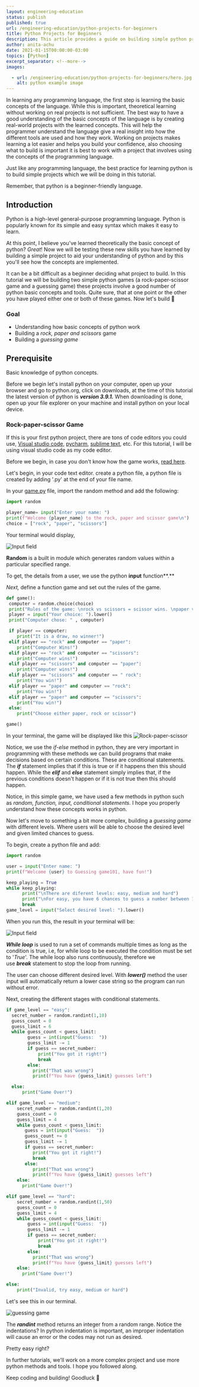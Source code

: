 ```yaml
---
layout: engineering-education
status: publish
published: true
url: /engineering-education/python-projects-for-beginners
title: Python Projects for Beginners
description: This article provides a guide on building simple python projects and working with basic concepts in python. 
author: anita-achu
date: 2021-01-15T00:00:00-03:00
topics: [Python]
excerpt_separator: <!--more-->
images:

  - url: /engineering-education/python-projects-for-beginners/hero.jpg
    alt: python example image
---
```


In learning any programming language, the first step is learning the basic concepts of the language. While this is important, theoretical learning without working on real projects is not sufficient. The best way to have a good understanding of the basic concepts of the language is by creating real-world projects with the learned concepts. This will help the programmer understand the language give a real insight into how the different tools are used and how they work. Working on projects makes learning a lot easier and helps you build your confidence, also choosing what to build is important it is best to work with a project that involves using the concepts of the programming language.

Just like any programming language, the best practice for learning python is to build simple projects which we will be doing in this tutorial.

Remember, that python is a beginner-friendly language.

## Introduction

Python is a high-level general-purpose programming language. Python is popularly known for its simple and easy syntax which makes it easy to learn.

At this point, I believe you've learned theoretically the basic concept of python? *Great*! Now we will be testing these new skills you have learned by building a simple project to aid your understanding of python and by this you'll see how the concepts are implemented. 

It can be a bit difficult as a beginner deciding what project to build. In this tutorial we will be building two simple python games (a rock-paper-scissor game and a guessing game) these projects involve a good number of python basic concepts and tools. Quite sure, that at one point or the other you have played either one or both of these games. Now let's build 🙂

### Goal

- Understanding how basic concepts of python work
- Building a *rock, paper and scissors* game
- Building a *guessing game*

## Prerequisite
Basic knowledge of python concepts.


Before we begin let's install python on your computer, open up your browser and go to python.org, click on downloads, at the time of this tutorial the latest version of python is ***version 3.9.1.*** When downloading is done, open up your file explorer on your machine and install python on your local device.

### Rock-paper-scissor Game

If this is your first python project, there are tons of code editors you could use, [Visual studio code](https://code.visualstudio.com/download), [pycharm](https://www.jetbrains.com/pycharm/download/#section=windows), [sublime text](https://www.sublimetext.com/3), etc. For this tutorial, I will be using visual studio code as my code editor.

Before we begin, in case you don't know how the game works, [read here](https://en.wikipedia.org/wiki/Rock_paper_scissors).

Let's begin, in your code text editor. create a python file, a python file is created by adding '.py' at the end of your file name.

In your [game.py](http://game.py)  file, import the random method and add the following:

```python
import random

player_name= input("Enter your name: ")
print(f"Welcome {player_name} to the rock, paper and scissor game\n")
choice = ["rock", "paper", "scissors"]
```
Your terminal would display,

![Input field](input.png)

**Random** is a built in module which generates random values within a particular specified range.

To get, the details from a user, we use the python **input** function**.**

*Next,* define a function game and set out the rules of the game.

```python
def game():
 computer = random.choice(choice)
 print("Rules of the game: \nrock vs scissors = scissor wins. \npaper vs scissors = scissors wins. \nrock vs paper = paper wins. \npaper vs rock = rock wins")
 player = input("Your choice: ").lower()
 print("Computer chose: " , computer)

 if player == computer:
    print("It is a draw, no winner!")
 elif player == "rock" and computer == "paper":
    print("Computer Wins!")
 elif player == "rock" and computer == "scissors":
    print("Computer wins!")
 elif player == "scissors" and computer == "paper":
    print("Computer wins!")
 elif player == "scissors" and computer == " rock":
    print("You win!")
 elif player == "paper" and computer == "rock":
    print("You win!")
 elif player == "paper" and computer == "scissors":
    print("You win!")
 else:
    print("Choose either paper, rock or scissor")

game()
```
In your terminal, the game will be displayed  like this
![Rock-paper-scissor](RPS.png)

Notice, we use the *if-else* method in python, they are very important in programming with these methods we can build programs  that make decisions based on certain conditions. These are conditional statements. The ***if*** statement implies that if this is true or if it happens then this should happen. While the ***elif*** and ***else*** statement simply implies that, if the previous conditions doesn't happen or if it is not true then this should happen.

Notice, in this simple game, we have used a few methods in python such as *random, function, input, conditional statements.* I hope you properly understand how these concepts works in python.

Now let's move to something a bit more complex, building a *guessing game* with different levels. Where users will be able to choose the desired level and given limited chances to guess.

To begin, create a python file and add:

```python
import random

user = input("Enter name: ")
print(f"Welcome {user} to Guessing game101, have fun!")

keep_playing = True
while keep_playing:
      print("\nThere are diferent levels: easy, medium and hard")
      print("\nFor easy, you have 6 chances to guess a number between 1-10. \nFor meduim, you have 4 chances to guess a number between 1-20. \nFor hard, you have 4 chances to guess a number between 1-50")
      break
game_level = input("Select desired level: ").lower()
```
When you run this, the result in your terminal will be:

![Input field](Input2.png)

***While loop*** is used to run a set of commands multiple times as long as the condition is true, i.e, for while loop to be executed the condition must be set to '*True*'. The while loop also runs continuously, therefore we use ***break*** statement to stop the loop from running.

The user can choose different desired level. With ***lower()*** method the user input will automatically return a lower case string so the program can run without error.

Next, creating the different stages with conditional statements.

```python
if game_level == "easy":
  secret_number = random.randint(1,10)
  guess_count = 0
  guess_limit = 6
  while guess_count < guess_limit:
        guess = int(input("Guess:  "))
        guess_limit -= 1
        if guess == secret_number:
            print("You got it right!")
            break
        else:
          print("That was wrong")
          print(f"You have {guess_limit} guesses left")

  else:
      print("Game Over!")

elif game_level == "medium":
    secret_number = random.randint(1,20)
    guess_count = 0
    guess_limit = 4
    while guess_count < guess_limit:
       guess = int(input("Guess:  "))
       guess_count += 0
       guess_limit -= 1
       if guess == secret_number:
          print("You got it right!")
          break
       else:
          print("That was wrong")
          print(f"You have {guess_limit} guesses left")
    else:
      print("Game Over!")

elif game_level == "hard":
    secret_number = random.randint(1,50)
    guess_count = 0
    guess_limit = 4
    while guess_count < guess_limit:
        guess = int(input("Guess:  "))
        guess_limit -= 1
        if guess == secret_number:
            print("You got it right!")
            break
        else:
          print("That was wrong")
          print(f"You have {guess_limit} guesses left")
    else:
      print("Game Over!")

else:
    print("Invalid, try easy, medium or hard")
```

Let's see this in our terminal.

![guessing game](Guessinggame.png)

The ***randint*** method returns an integer from a random range. Notice the indentations? In python indentation is important, an improper indentation will cause an error or the codes may not run as desired.

Pretty easy right? 

In further tutorials, we'll work on a more complex project and use more python methods and tools. I hope you followed along. 

Keep coding and building! Goodluck 🙂
